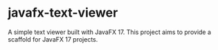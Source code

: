 # javafx-text-viewer

A simple text viewer built with JavaFX 17. This project aims to provide a scaffold for JavaFX 17 projects.

